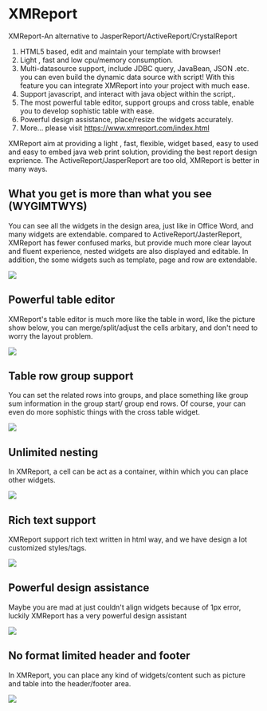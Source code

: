 # XMReport
XMReport-An alternative to JasperReport/ActiveReport/CrystalReport

1. HTML5 based, edit and maintain your template with browser!
2. Light , fast and low cpu/memory consumption.
3. Multi-datasource support, include JDBC query, JavaBean, JSON .etc. you can even build the dynamic data source with script! With this feature you can integrate XMReport into your project with much ease.
4. Support javascript, and interact with java object within the script,.
5. The most powerful table editor,  support groups and cross table, enable you to develop sophistic table with ease.
6. Powerful design assistance, place/resize the widgets accurately.
7. More... please visit https://www.xmreport.com/index.html

XMReport aim at providing a light , fast, flexible, widget based, easy to used and easy to embed java web print solution, providing the best report design exprience. The ActiveReport/JasperReport are too old, XMReport is better in many ways.

## What you get is more than what you see (WYGIMTWYS)

You can see all the widgets in the design area, just like in Office Word, and many widgets are extendable. compared to ActiveReport/JasterReport, XMReport has fewer confused marks, but provide much more clear layout and fluent experience,  nested widgets are also displayed and editable. In addition, the some widgets such as template, page and row are extendable.

![](C:\Users\mosmith\Desktop\WYGIMYS.gif)

## Powerful table editor

XMReport's table editor is much more like the table in word,  like the picture show below, you can merge/split/adjust the cells arbitary, and don't need to worry the layout problem.

![](C:\Users\mosmith\Desktop\power-grid.gif)

## Table row group support

You can set the related rows into groups, and place something like group sum information in the group start/ group end rows. Of course, your can even do more sophistic things with the cross table widget.

![](C:\Users\mosmith\Desktop\group-support.gif)

## Unlimited nesting

In XMReport, a cell can be act as a container, within which you can place other widgets.

![](C:\Users\mosmith\Desktop\nesting.gif)

## Rich text support

XMReport support rich text written in html way, and we have design a lot customized styles/tags.

![](C:\Users\mosmith\Desktop\html-support.gif)

## Powerful design assistance

Maybe you are mad at just couldn't align widgets because of 1px error, luckily XMReport has a very powerful design assistant 

![](C:\Users\mosmith\Desktop\assistance.gif)

## No format limited header and footer

In XMReport, you can place any kind of widgets/content such as picture and table  into the header/footer area.

![](C:\Users\mosmith\Desktop\header-footer.gif)
